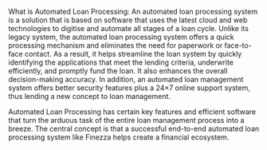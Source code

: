What is Automated Loan Processing:
  An automated loan processing system is a solution that is based on software that uses the latest cloud and web technologies to digitise and automate all stages of a loan cycle. Unlike its legacy system, the automated loan processing system offers a quick processing mechanism and eliminates the need for paperwork or face-to-face contact. As a result, it helps streamline the loan system by quickly identifying the applications that meet the lending criteria, underwrite efficiently, and promptly fund the loan. It also enhances the overall decision-making accuracy. In addition, an automated loan management system offers better security features plus a 24×7 online support system, thus lending a new concept to loan management.

  Automated Loan Processing has certain key features and efficient software that turn the arduous task of the entire loan management process into a breeze. The central concept is that a successful end-to-end automated loan processing system like Finezza helps create a financial ecosystem.